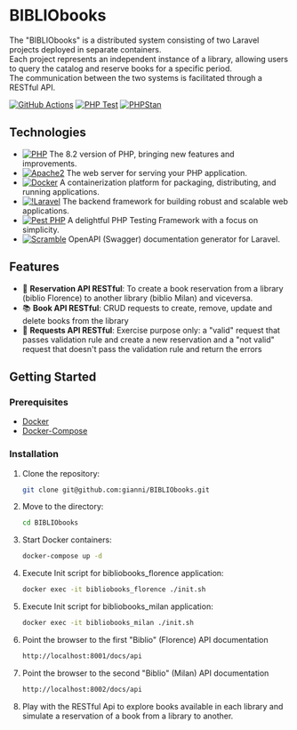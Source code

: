 # BIBLIObooks

The "BIBLIObooks" is a distributed system consisting of two Laravel projects deployed in separate containers.\
Each project represents an independent instance of a library, allowing users to query the catalog and reserve books for a specific period.\
The communication between the two systems is facilitated through a RESTful API.

[![GitHub Actions](https://img.shields.io/badge/GitHub%20Actions-enabled-brightgreen)](https://github.com/features/actions)
[![PHP Test](https://github.com/gianni/BIBLIObooks/actions/workflows/php-test.yml/badge.svg)](https://github.com/gianni/BIBLIObooks/actions/workflows/php-test.yml)
[![PHPStan](https://github.com/gianni/BIBLIObooks/actions/workflows/phpstan.yml/badge.svg)](https://github.com/gianni/BIBLIObooks/actions/workflows/phpstan.yml)

## Technologies

- [![PHP](https://img.shields.io/badge/PHP-8.2-purple)](https://www.php.net/)
The 8.2 version of PHP, bringing new features and improvements.
- [![Apache2](https://img.shields.io/badge/Apache2-latest-yellow)](https://httpd.apache.org/)
The web server for serving your PHP application.
- [![Docker](https://img.shields.io/badge/Docker-latest-blue)](https://www.docker.com/)
A containerization platform for packaging, distributing, and running applications.
- [![!Laravel](https://img.shields.io/badge/Laravel-10-red)](https://laravel.com/)
The backend framework for building robust and scalable web applications.
- [![Pest PHP](https://img.shields.io/badge/Pest%20PHP-latest-blue)](https://pestphp.com/)
A delightful PHP Testing Framework with a focus on simplicity.
- [![Scramble](https://img.shields.io/badge/Scramble-latest-blue)](https://scramble.dedoc.co/)
OpenAPI (Swagger) documentation generator for Laravel.


## Features

- 🚀 **Reservation API RESTful**: To create a book reservation from a library (biblio Florence) to another library (biblio Milan) and viceversa.
- 📚 **Book API RESTful**: CRUD requests to create, remove, update and delete books from the library
- 🎤 **Requests API RESTful**: Exercise purpose only: a "valid" request that passes validation rule and create a new reservation and a "not valid" request that doesn't pass the validation rule and return the errors


## Getting Started

### Prerequisites

- [Docker](https://www.docker.com/get-started)
- [Docker-Compose](https://docs.docker.com/compose/)

### Installation

1. Clone the repository:

   ```bash
   git clone git@github.com:gianni/BIBLIObooks.git
   ```
2. Move to the directory:

   ```bash
   cd BIBLIObooks
   ```
3. Start Docker containers:

   ```bash
   docker-compose up -d
   ```

4. Execute Init script for bibliobooks_florence application:

   ```bash
   docker exec -it bibliobooks_florence ./init.sh
   ```

5. Execute Init script for bibliobooks_milan application:

   ```bash
   docker exec -it bibliobooks_milan ./init.sh
   ```

6. Point the browser to the first "Biblio" (Florence) API documentation
   
    ```bash
    http://localhost:8001/docs/api
    ```

7. Point the browser to the second "Biblio" (Milan) API documentation
   
    ```bash
    http://localhost:8002/docs/api
    ```

8. Play with the RESTful Api to explore books available in each library and simulate a reservation of a book from a library to another.
